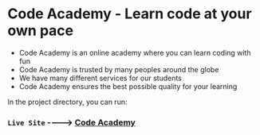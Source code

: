 # Code Academy - Learn code at your own pace

* Code Academy is an online academy where you can learn coding with fun
* Code Academy is trusted by many peoples around the globe
* We have many different services for our students
* Code Academy ensures the best possible quality for your learning

In the project directory, you can run:

### `Live Site` ----> [Code Academy](https://code-academy-official.netlify.app/)




